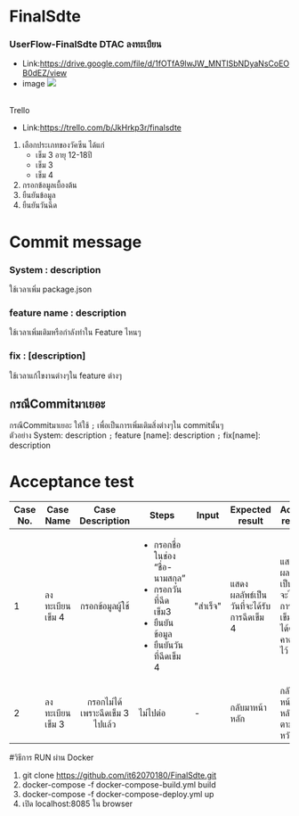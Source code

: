 # FinalSdte
### UserFlow-FinalSdte DTAC ลงทะเบียน
* Link:https://drive.google.com/file/d/1fOTfA9lwJW_MNTISbNDyaNsCoEOB0dEZ/view
* image
![](https://i.imgur.com/O1KMvq6.png)

<br> Trello
* Link:https://trello.com/b/JkHrkp3r/finalsdte

1. เลือกประเภทของวัคซีน ได้แก่
    - เข็ม 3 อายุ 12-18ปี
    - เข็ม 3 
    - เข็ม 4
2. กรอกข้อมูลเบื้องต้น
3. ยืนยันข้อมูล
4. ยืนยันวันฉีด


# Commit message 
### System : description <br/> 
ใช้เวลาเพิ่ม package.json 
### feature name : description <br/>
ใช้เวลาเพิ่มเติมหรือกำลังทำใน Feature ไหนๆ
### fix : [description] <br/>
ใช้เวลาแก้ไขงานต่างๆใน feature ต่างๆ <br/>
## กรณีCommitมาเยอะ 
กรณีCommitมาเยอะ ให้ใช้ `;` เพื่อเป็นการเพิ่มเติมสิ่งต่างๆใน commitนั้นๆ <br/>
ตัวอย่าง System: description `;` feature [name]: description `;` fix[name]: description

# Acceptance test
| Case No. | Case Name| Case Description | Steps | Input | Expected result| Actual result |
|----------|-----------------------|:----------------------------------------:|-------|----------------------------|-----------------------------------------------|--------------------------------------------------------------| 
| 1 | ลงทะเบียน เข็ม 4|  กรอกข้อมูลผู้ใช้ | <ul><li>กรอกชื่อในช่อง “ชื่อ-นามสกุล”</li><li>กรอกวันที่ฉีดเข็ม3</li><li>ยืนยันข้อมูล</li><li>ยืนยันวันที่ฉีดเข็ม 4</li></ul> | "สำเร็จ" | แสดงผลลัพธ์เป็นวันที่จะได้รับการฉีดเข็ม 4 | แสดงผลลัพธ์เป็นวันที่จะได้รับการฉีดเข็ม 4 ได้ตามคาดหวังไว้ |
| 2 | ลงทะเบียน เข็ม 3 | กรอกไม่ได้เพราะฉีดเข็ม 3 ไปแล้ว | ไม่ไปต่อ | - | กลับมาหน้าหลัก | กลับมาหน้าหลักได้ตามคาดหวังไว้ |


#วิธีการ RUN ผ่าน Docker
1. git clone https://github.com/it62070180/FinalSdte.git
2. docker-compose -f docker-compose-build.yml build
3. docker-compose -f docker-compose-deploy.yml up 
4. เปิด localhost:8085 ใน browser

